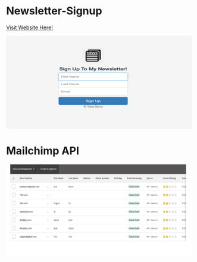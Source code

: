 # Newsletter-Signup

 <a href="https://secure-spire-11497.herokuapp.com/">Visit Website Here!</a> 
 
 
 <img src="https://github.com/tejasbana/Newsletter-Signup/blob/main/public/images/Screenshot%202021-01-02%20at%205.55.58%20PM.png" alt="Home page" width="500" height="250"> 

# Mailchimp API

<img src="https://github.com/tejasbana/Newsletter-Signup/blob/main/public/images/Screenshot%202021-01-02%20at%205.58.52%20PM.png" alt="Home page" width="500" height="250">
